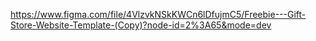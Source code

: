 https://www.figma.com/file/4VlzvkNSkKWCn6lDfujmC5/Freebie---Gift-Store-Website-Template-(Copy)?node-id=2%3A65&mode=dev
